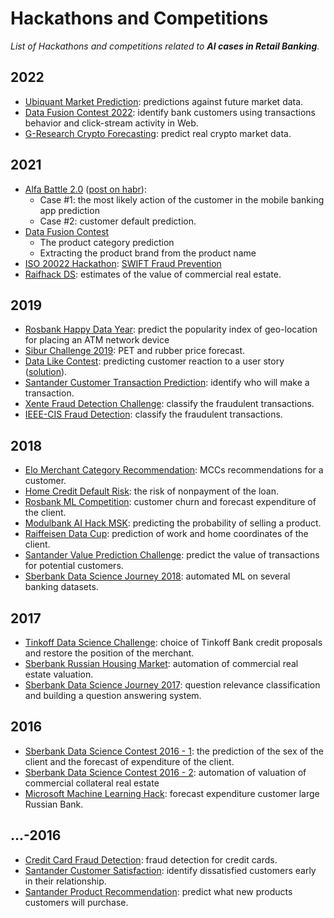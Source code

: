 # Hackathons and Competitions

_List of Hackathons and competitions related to __AI cases in Retail Banking__._


## 2022

- [Ubiquant Market Prediction](https://www.kaggle.com/c/ubiquant-market-prediction/data?select=train.csv): predictions against future market data.
- [Data Fusion Contest 2022](https://ods.ai/tracks/data-fusion-2022-competitions): identify bank customers using transactions behavior and click-stream activity in Web.
- [G-Research Crypto Forecasting](https://www.kaggle.com/competitions/g-research-crypto-forecasting/overview): predict real crypto market data.

## 2021

- [Alfa Battle 2.0](https://boosters.pro/championship/alfabattle2_sand/overview) ([post on habr](https://habr.com/ru/company/alfa/blog/551130/)):
  - Case #1: the most likely action of the customer in the mobile banking app prediction
  - Case #2: customer default prediction.
- [Data Fusion Contest](https://boosters.pro/championship/data_fusion/overview)
  - The product category prediction
  - Extracting the product brand from the product name
- [ISO 20022 Hackathon](https://iso20022hackathon.hackerearth.com/ru/): [SWIFT Fraud Prevention](swift-messaging-fraud)
- [Raifhack DS](https://raifhack.ru/): estimates of the value of commercial real estate.

## 2019

- [Rosbank Happy Data Year](https://boosters.pro/championship/rosbank2/overview): predict the popularity index of geo-location for placing an ATM network device
- [Sibur Challenge 2019](https://sibur.ai-community.com/competitions/3): PET and rubber price forecast.
- [Data Like Contest](https://vc.ru/data-like): predicting customer reaction to a  user story ([solution](https://github.com/codez0mb1e/tinkoff-data-like-contest)).
- [Santander Customer Transaction Prediction](https://www.kaggle.com/c/santander-customer-transaction-prediction): identify who will make a transaction.
- [Xente Fraud Detection Challenge](https://zindi.africa/competitions/xente-fraud-detection-challenge): classify the fraudulent transactions.
- [IEEE-CIS Fraud Detection](https://www.kaggle.com/c/ieee-fraud-detection/): classify the fraudulent transactions.

## 2018

- [Elo Merchant Category Recommendation](https://www.kaggle.com/c/elo-merchant-category-recommendation): MCCs recommendations for a customer.
- [Home Credit Default Risk](https://www.kaggle.com/c/home-credit-default-risk): the risk of nonpayment of the loan.
- [Rosbank ML Competition](https://boosters.pro/championship/rosbank1/overview): customer churn and forecast expenditure of the client.
- [Modulbank AI Hack MSK](https://boosters.pro/championship/modulbank1/overview): predicting the probability of selling a product.
- [Raiffeisen Data Cup](https://boosters.pro/championship/raiffeisen1/overview): prediction of work and home coordinates of the client.
- [Santander Value Prediction Challenge](https://www.kaggle.com/c/santander-value-prediction-challenge): predict the value of transactions for potential customers.
- [Sberbank Data Science Journey 2018](https://sdsj.sberbank.ai/): automated ML on several banking datasets.

## 2017

- [Tinkoff Data Science Challenge](https://boosters.pro/championship/tinkoff1/overview): choice of Tinkoff Bank credit proposals and restore the position of the merchant.
- [Sberbank Russian Housing Market](https://www.kaggle.com/c/sberbank-russian-housing-market): automation of commercial real estate valuation.
- [Sberbank Data Science Journey 2017](https://github.com/sberbank-ai/data-science-journey-2017): question relevance classification and building a question answering system.

## 2016

- [Sberbank Data Science Contest 2016 - 1](https://habr.com/article/318160/): the prediction of the sex of the client and the forecast of expenditure of the client.
- [Sberbank Data Science Contest 2016 - 2](https://boosters.pro/championship/paosberbank/overview): automation of valuation of commercial collateral real estate
- [Microsoft Machine Learning Hack](https://habr.com/company/microsoft/blog/303206/): forecast expenditure customer large Russian Bank.

## ...-2016

- [Credit Card Fraud Detection](https://www.kaggle.com/mlg-ulb/creditcardfraud): fraud detection for credit cards.
- [Santander Customer Satisfaction](https://www.kaggle.com/c/santander-customer-satisfaction): identify dissatisfied customers early in their relationship.
- [Santander Product Recommendation](https://www.kaggle.com/c/santander-product-recommendation): predict what new products customers will purchase.
